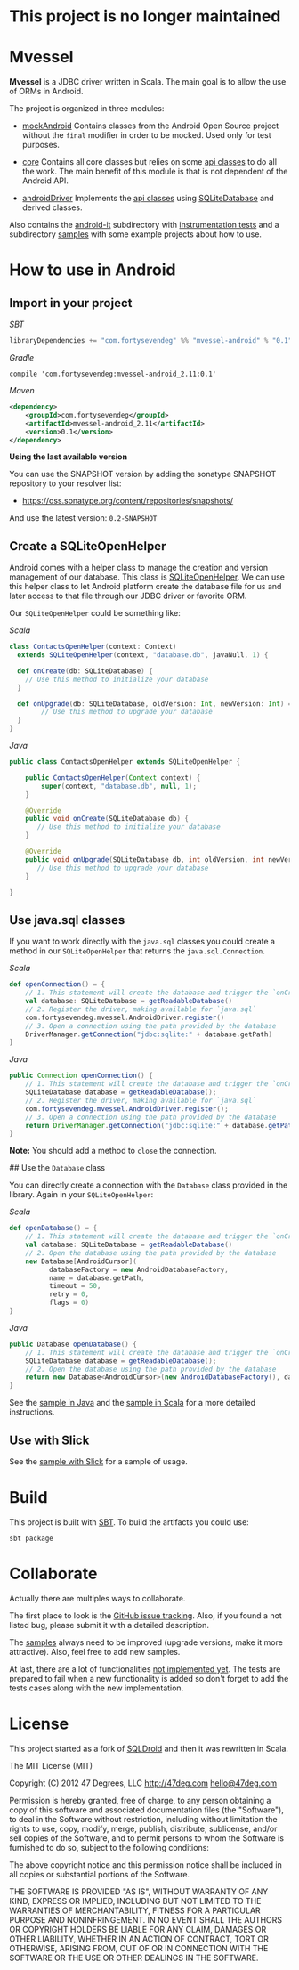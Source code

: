 # This project is no longer maintained

Mvessel
=============

**Mvessel** is a JDBC driver written in Scala. The main goal is to allow the use of ORMs in Android.

The project is organized in three modules:

* [mockAndroid](mock-android)
  Contains classes from the Android Open Source project without the `final` modifier in order to be mocked. Used only for test purposes.

* [core](core)
  Contains all core classes but relies on some [api classes](core/src/main/scala/com/fortysevendeg/mvessel/api) to do all the work. The main benefit of this module is that is not dependent of the Android API.

* [androidDriver](android-driver)
  Implements the [api classes](core/src/main/scala/com/fortysevendeg/mvessel/api) using [SQLiteDatabase](http://developer.android.com/reference/android/database/sqlite/SQLiteDatabase.html) and derived classes.

Also contains the [android-it](android-it) subdirectory with [instrumentation tests](http://developer.android.com/tools/testing/testing_android.html#Instrumentation) and a subdirectory [samples](samples) with some example projects about how to use.

# How to use in Android

## Import in your project

*SBT*
```scala
libraryDependencies += "com.fortysevendeg" %% "mvessel-android" % "0.1"
```

*Gradle*
```
compile 'com.fortysevendeg:mvessel-android_2.11:0.1'
```

*Maven*
```xml
<dependency>
	<groupId>com.fortysevendeg</groupId>
	<artifactId>mvessel-android_2.11</artifactId>
	<version>0.1</version>
</dependency>
```

**Using the last available version**

You can use the SNAPSHOT version by adding the sonatype SNAPSHOT repository to your resolver list:

* https://oss.sonatype.org/content/repositories/snapshots/

And use the latest version: `0.2-SNAPSHOT`

## Create a SQLiteOpenHelper

Android comes with a helper class to manage the creation and version management of our database. This class is [SQLiteOpenHelper](http://developer.android.com/reference/android/database/sqlite/SQLiteOpenHelper.html). We can use this helper class to let Android platform create the database file for us and later access to that file through our JDBC driver or favorite ORM.

Our `SQLiteOpenHelper` could be something like:

*Scala*
```scala
class ContactsOpenHelper(context: Context)
  extends SQLiteOpenHelper(context, "database.db", javaNull, 1) {

  def onCreate(db: SQLiteDatabase) {
    // Use this method to initialize your database
  }

  def onUpgrade(db: SQLiteDatabase, oldVersion: Int, newVersion: Int) = {
		// Use this method to upgrade your database
  }
}
```

*Java*
```java
public class ContactsOpenHelper extends SQLiteOpenHelper {

    public ContactsOpenHelper(Context context) {
        super(context, "database.db", null, 1);
    }

    @Override
    public void onCreate(SQLiteDatabase db) {
       // Use this method to initialize your database
    }

    @Override
    public void onUpgrade(SQLiteDatabase db, int oldVersion, int newVersion) {
       // Use this method to upgrade your database
    }

}
```

## Use java.sql classes

If you want to work directly with the `java.sql` classes you could create a method in our `SQLiteOpenHelper` that returns the `java.sql.Connection`.

*Scala*
```scala
def openConnection() = {
	// 1. This statement will create the database and trigger the `onCreate` and `onUpgrade` methods.
	val database: SQLiteDatabase = getReadableDatabase()
	// 2. Register the driver, making available for `java.sql`
	com.fortysevendeg.mvessel.AndroidDriver.register()
	// 3. Open a connection using the path provided by the database
	DriverManager.getConnection("jdbc:sqlite:" + database.getPath)
}
```

*Java*
```java
public Connection openConnection() {
	// 1. This statement will create the database and trigger the `onCreate` and `onUpgrade` methods.
	SQLiteDatabase database = getReadableDatabase();
	// 2. Register the driver, making available for `java.sql`
	com.fortysevendeg.mvessel.AndroidDriver.register();
	// 3. Open a connection using the path provided by the database
	return DriverManager.getConnection("jdbc:sqlite:" + database.getPath);
}
```

**Note:** You should add a method to `close` the connection.

## Use the `Database` class

You can directly create a connection with the `Database` class provided in the library. Again in your `SQLiteOpenHelper`:

*Scala*
```scala
def openDatabase() = {
	// 1. This statement will create the database and trigger the `onCreate` and `onUpgrade` methods.
	val database: SQLiteDatabase = getReadableDatabase()
	// 2. Open the database using the path provided by the database
	new Database[AndroidCursor](
	      databaseFactory = new AndroidDatabaseFactory,
	      name = database.getPath,
	      timeout = 50,
	      retry = 0,
	      flags = 0)
}
```

*Java*
```java
public Database openDatabase() {
	// 1. This statement will create the database and trigger the `onCreate` and `onUpgrade` methods.
	SQLiteDatabase database = getReadableDatabase();
	// 2. Open the database using the path provided by the database
	return new Database<AndroidCursor>(new AndroidDatabaseFactory(), database.getPath(), 50, 0, 0);
}
```

See the [sample in Java](samples/simple-android) and the [sample in Scala](samples/scala-android) for a more detailed instructions.

## Use with Slick

See the [sample with Slick](samples/slick) for a sample of usage.

# Build

This project is built with [SBT](http://www.scala-sbt.org/). To build the artifacts you could use:

`sbt package`

# Collaborate

Actually there are multiples ways to collaborate.

The first place to look is the [GitHub issue tracking](https://github.com/47deg/mvessel/issues). Also, if you found a not listed bug, please submit it with a detailed description.

The [samples](samples) always need to be improved (upgrade versions, make it more attractive). Also, feel free to add new samples.

At last, there are a lot of functionalities [not implemented yet](https://github.com/47deg/mvessel/search?q=notimplemented&type=Code&utf8=%E2%9C%93). The tests are prepared to fail when a new functionality is added so don't forget to add the tests cases along with the new implementation.

# License

This project started as a fork of [SQLDroid](https://github.com/SQLDroid/SQLDroid) and then it was rewritten in Scala.

The MIT License (MIT)

Copyright (C) 2012 47 Degrees, LLC http://47deg.com hello@47deg.com

Permission is hereby granted, free of charge, to any person obtaining a copy of this software and associated documentation files (the "Software"), to deal in the Software without restriction, including without limitation the rights to use, copy, modify, merge, publish, distribute, sublicense, and/or sell copies of the Software, and to permit persons to whom the Software is furnished to do so, subject to the following conditions:

The above copyright notice and this permission notice shall be included in all copies or substantial portions of the Software.

THE SOFTWARE IS PROVIDED "AS IS", WITHOUT WARRANTY OF ANY KIND, EXPRESS OR IMPLIED, INCLUDING BUT NOT LIMITED TO THE WARRANTIES OF MERCHANTABILITY, FITNESS FOR A PARTICULAR PURPOSE AND NONINFRINGEMENT. IN NO EVENT SHALL THE AUTHORS OR COPYRIGHT HOLDERS BE LIABLE FOR ANY CLAIM, DAMAGES OR OTHER LIABILITY, WHETHER IN AN ACTION OF CONTRACT, TORT OR OTHERWISE, ARISING FROM, OUT OF OR IN CONNECTION WITH THE SOFTWARE OR THE USE OR OTHER DEALINGS IN THE SOFTWARE.
